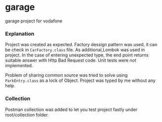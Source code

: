 # garage
garage project for vodafone

### Explanation 
Project was created as expected. Factory dessign pattern was used, it can be check in `CarFactory.class` file. As additional,Lombok was used in project.
In the case of entering unexpected type, the end point returns suitable answer with Http Bad Request code. Unit tests were not implemented.


Problem of sharing common source was tried to solve using `ParkEntry.class` as a lock of Object. Project was typed by me without any help.
### Collection 
Postman collection was added to let you test project fastly under root/collection folder. 
